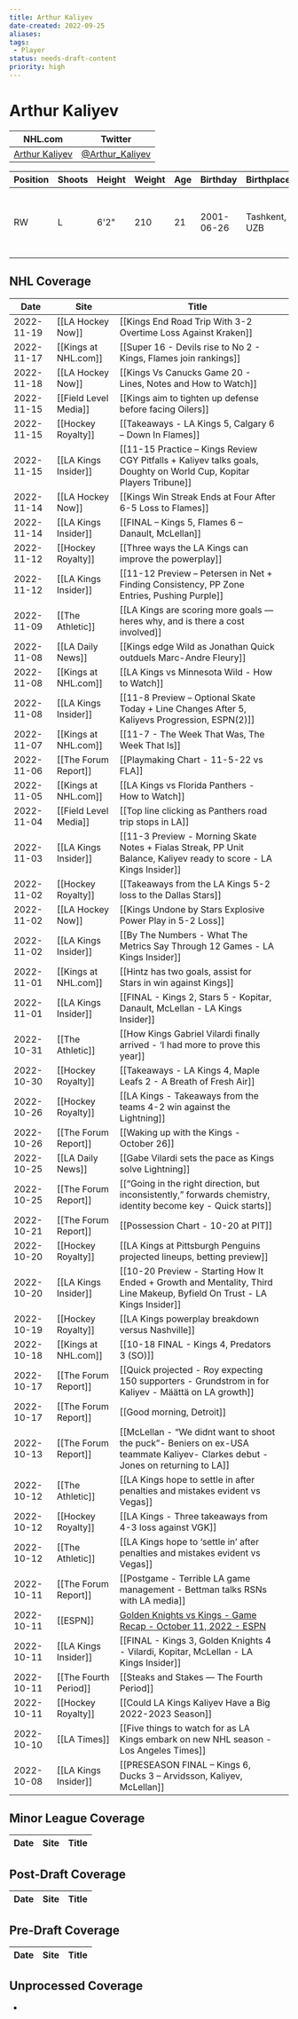 ```yaml
---
title: Arthur Kaliyev
date-created: 2022-09-25
aliases: 
tags:
 - Player
status: needs-draft-content
priority: high
---
```


# Arthur Kaliyev

NHL.com | Twitter
-|-
[Arthur Kaliyev](https://www.nhl.com/player/arthur-kaliyev-8481560) | [@Arthur_Kaliyev](https://twitter.com/Arthur_Kaliyev)

Position | Shoots | Height | Weight | Age | Birthday | Birthplace | Draft
-|-|-|-|-|-|-|-
RW | L | 6'2" | 210 | 21 | 2001-06-26 | Tashkent, UZB | 2019 LAK, 2nd rd, 2nd pk (33rd overall)


## NHL  Coverage
| Date       | Site                  | Title                                                                                                                         |     |
| ---------- | --------------------- | ----------------------------------------------------------------------------------------------------------------------------- | --- |
| 2022-11-19 | [[LA Hockey Now]] | [[Kings End Road Trip With 3-2 Overtime Loss Against Kraken]] |
| 2022-11-17 | [[Kings at NHL.com]] | [[Super 16 - Devils rise to No 2 - Kings, Flames join rankings]] |
| 2022-11-18 | [[LA Hockey Now]] | [[Kings Vs Canucks Game 20 - Lines, Notes and How to Watch]] |
| 2022-11-15 | [[Field Level Media]] | [[Kings aim to tighten up defense before facing Oilers]] |
| 2022-11-15 | [[Hockey Royalty]]    | [[Takeaways - LA Kings 5, Calgary 6 – Down In Flames]]                                                                        |     |
| 2022-11-15 | [[LA Kings Insider]]  | [[11-15 Practice – Kings Review CGY Pitfalls + Kaliyev talks goals, Doughty on World Cup, Kopitar Players Tribune]]           |     |
| 2022-11-14 | [[LA Hockey Now]]     | [[Kings Win Streak Ends at Four After 6-5 Loss to Flames]]                                                                    |     |
| 2022-11-14 | [[LA Kings Insider]]  | [[FINAL – Kings 5, Flames 6 – Danault, McLellan]]                                                                             |     |
| 2022-11-12 | [[Hockey Royalty]]    | [[Three ways the LA Kings can improve the powerplay]]                                                                         |     |
| 2022-11-12 | [[LA Kings Insider]]  | [[11-12 Preview – Petersen in Net + Finding Consistency, PP Zone Entries, Pushing Purple]]                                    |     |
| 2022-11-09 | [[The Athletic]]      | [[LA Kings are scoring more goals — heres why, and is there a cost involved]]                                                 |     |
| 2022-11-08 | [[LA Daily News]]     | [[Kings edge Wild as Jonathan Quick outduels Marc-Andre Fleury]]                                                              |     |
| 2022-11-08 | [[Kings at NHL.com]]  | [[LA Kings vs Minnesota Wild - How to Watch]]                                                                                 |     |
| 2022-11-08 | [[LA Kings Insider]]  | [[11-8 Preview – Optional Skate Today + Line Changes After 5, Kaliyevs Progression, ESPN(2)]]                                 |     |
| 2022-11-07 | [[Kings at NHL.com]]  | [[11-7 - The Week That Was, The Week That Is]]                                                                                |     |
| 2022-11-06 | [[The Forum Report]]  | [[Playmaking Chart - 11-5-22 vs FLA]]                                                                                         |     |
| 2022-11-05 | [[Kings at NHL.com]]  | [[LA Kings vs Florida Panthers - How to Watch]]                                                                               |     |
| 2022-11-04 | [[Field Level Media]] | [[Top line clicking as Panthers road trip stops in LA]]                                                                       |     |
| 2022-11-03 | [[LA Kings Insider]]  | [[11-3 Preview - Morning Skate Notes + Fialas Streak, PP Unit Balance, Kaliyev ready to score - LA Kings Insider]]            |     |
| 2022-11-02 | [[Hockey Royalty]]    | [[Takeaways from the LA Kings 5-2 loss to the Dallas Stars]]                                                                  |     |
| 2022-11-02 | [[LA Hockey Now]]     | [[Kings Undone by Stars Explosive Power Play in 5-2 Loss]]                                                                    |     |
| 2022-11-02 | [[LA Kings Insider]]  | [[By The Numbers - What The Metrics Say Through 12 Games - LA Kings Insider]]                                                 |     |
| 2022-11-01 | [[Kings at NHL.com]]  | [[Hintz has two goals, assist for Stars in win against Kings]]                                                                |     |
| 2022-11-01 | [[LA Kings Insider]]  | [[FINAL - Kings 2, Stars 5 - Kopitar, Danault, McLellan - LA Kings Insider]]                                                  |     |
| 2022-10-31 | [[The Athletic]]      | [[How Kings Gabriel Vilardi finally arrived - ‘I had more to prove this year]]                                                |     |
| 2022-10-30 | [[Hockey Royalty]]    | [[Takeaways - LA Kings 4, Maple Leafs 2 - A Breath of Fresh Air]]                                                             |     |
| 2022-10-26 | [[Hockey Royalty]]    | [[LA Kings - Takeaways from the teams 4-2 win against the Lightning]]                                                         |     |
| 2022-10-26 | [[The Forum Report]]  | [[Waking up with the Kings - October 26]]                                                                                     |     |
| 2022-10-25 | [[LA Daily News]]     | [[Gabe Vilardi sets the pace as Kings solve Lightning]]                                                                       |     |
| 2022-10-25 | [[The Forum Report]]  | [[“Going in the right direction, but inconsistently,” forwards chemistry, identity become key - Quick starts]]                |     |
| 2022-10-21 | [[The Forum Report]]  | [[Possession Chart - 10-20 at PIT]]                                                                                           |     |
| 2022-10-20 | [[Hockey Royalty]]    | [[LA Kings at Pittsburgh Penguins projected lineups, betting preview]]                                                        |     |
| 2022-10-20 | [[LA Kings Insider]]  | [[10-20 Preview - Starting How It Ended + Growth and Mentality, Third Line Makeup, Byfield On Trust - LA Kings Insider]]      |     |
| 2022-10-19 | [[Hockey Royalty]]    | [[LA Kings powerplay breakdown versus Nashville]]                                                                             |     |
| 2022-10-18 | [[Kings at NHL.com]]  | [[10-18 FINAL - Kings 4, Predators 3 (SO)]]                                                                                   |     |
| 2022-10-17 | [[The Forum Report]]  | [[Quick projected - Roy expecting 150 supporters - Grundstrom in for Kaliyev - Määttä on LA growth]]                          |     |
| 2022-10-17 | [[The Forum Report]]  | [[Good morning, Detroit]]                                                                                                     |     |
| 2022-10-13 | [[The Forum Report]]  | [[McLellan - “We didnt want to shoot the puck”- Beniers on ex-USA teammate Kaliyev- Clarkes debut -Jones on returning to LA]] |     |
| 2022-10-12 | [[The Athletic]]      | [[LA Kings hope to settle in after penalties and mistakes evident vs Vegas]]                                                  |     |
| 2022-10-12 | [[Hockey Royalty]]    | [[LA Kings - Three takeaways from 4-3 loss against VGK]]                                                                      |     |
| 2022-10-12 | [[The Athletic]]      | [[LA Kings hope to ‘settle in’ after penalties and mistakes evident vs Vegas]]                                                |     |
| 2022-10-11 | [[The Forum Report]]  | [[Postgame - Terrible LA game management - Bettman talks RSNs with LA media]]                                                 |     |
| 2022-10-11 | [[ESPN]]              | [Golden Knights vs Kings - Game Recap - October 11, 2022 - ESPN](https://www.espn.com/nhl/recap/_/gameId/401458592)           |     |
| 2022-10-11 | [[LA Kings Insider]]  | [[FINAL - Kings 3, Golden Knights 4 - Vilardi, Kopitar, McLellan - LA Kings Insider]]                                         |     |
| 2022-10-11 | [[The Fourth Period]] | [[Steaks and Stakes — The Fourth Period]]                                                                                     |     |
| 2022-10-11 | [[Hockey Royalty]]    | [[Could LA Kings Kaliyev Have a Big 2022-2023 Season]]                                                                        |     |
| 2022-10-10 | [[LA Times]]          | [[Five things to watch for as LA Kings embark on new NHL season - Los Angeles Times]]                                         |     |
| 2022-10-08 | [[LA Kings Insider]]  | [[PRESEASON FINAL – Kings 6, Ducks 3 – Arvidsson, Kaliyev, McLellan]]                                                         |     |

## Minor League Coverage
Date | Site |  Title
---|---|---


## Post-Draft Coverage
Date | Site |  Title
---|---|---


## Pre-Draft Coverage
Date | Site |  Title
---|---|---

## Unprocessed Coverage
- 
